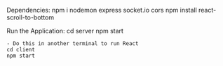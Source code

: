 Dependencies:
npm i nodemon express socket.io cors 
npm install react-scroll-to-bottom

Run the Application:
    cd server
    npm start

    - Do this in another terminal to run React
    cd client 
    npm start